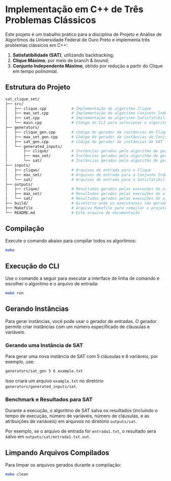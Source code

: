 # Implementação em C++ de Três Problemas Clássicos

Este projeto é um trabalho prático para a disciplina de Projeto e Análise de Algoritmos da Universidade Federal de Ouro Preto e implementa três problemas clássicos em C++:

1. **Satisfatibilidade (SAT)**, utilizando backtracking;
2. **Clique Máximo**, por meio de branch & bound;
3. **Conjunto Independente Máximo**, obtido por redução a partir do Clique em tempo polinomial.

## Estrutura do Projeto

```bash
sat_clique_set/
├── src/
│   ├── clique.cpp           # Implementação do algoritmo Clique
│   ├── max_set.cpp          # Implementação do algoritmo Conjunto Independente Máximo
│   ├── sat.cpp              # Implementação do algoritmo Satisfatibilidade
│   └── main.cpp             # Código do CLI para selecionar o algoritmo e o arquivo de entrada
├── generators/
│   ├── clique_gen.cpp       # Código do gerador de instâncias de Clique
│   ├── max_set_gen.cpp      # Código do gerador de instâncias do Conjunto Independente Máximo
│   ├── sat_gen.cpp          # Código do gerador de instâncias de SAT
│   └── generated_inputs/
│       ├── clique/          # Instâncias geradas pelo algoritmo de geração de Clique
│       ├── max_set/         # Instâncias geradas pelo algoritmo de geração de Conjunto Independente Máximo
│       └── sat/             # Instâncias geradas pelo algoritmo de geração de SAT
├── inputs/
│   ├── clique/              # Arquivos de entrada para o Clique
│   ├── max_set/             # Arquivos de entrada para o Conjunto Independente Máximo
│   └── sat/                 # Arquivos de entrada para o Satisfatibilidade
├── outputs/
│   ├── clique/              # Resultados gerados pelas execuções do algoritmo de Clique
│   ├── max_set/             # Resultados gerados pelas execuções do algoritmo de Conjunto Independente Máximo
│   └── sat/                 # Resultados gerados pelas execuções do algoritmo de SAT
├── build/                   # Diretório onde os executáveis são gerados
├── Makefile                 # Arquivo Makefile para compilar o projeto
└── README.md                # Este arquivo de documentação
```

## Compilação

Execute o comando abaixo para compilar todos os algoritmos:

```bash
make
```

## Execução do CLI

Use o comando a seguir para executar a interface de linha de comando e escolher o algoritmo e o arquivo de entrada:

```bash
make run
```

## Gerando Instâncias

Para gerar instâncias, você pode usar o gerador de entradas. O gerador permite criar instâncias com um número especificado de cláusulas e variáveis.

### Gerando uma Instância de SAT

Para gerar uma nova instância de SAT com 5 cláusulas e 6 variáveis, por exemplo, use:

```bash
generators/sat_gen 5 6 example.txt
```

Isso criará um arquivo `example.txt` no diretório `generators/generated_inputs/sat`.

### Benchmark e Resultados para SAT

Durante a execução, o algoritmo de SAT salva os resultados (incluindo o tempo de execução, número de variáveis, número de cláusulas, e as atribuições de variáveis) em arquivos no diretório `outputs/sat`.

Por exemplo, se o arquivo de entrada for `entrada1.txt`, o resultado será salvo em `outputs/sat/entrada1.txt.out`.

## Limpando Arquivos Compilados

Para limpar os arquivos gerados durante a compilação:

```bash
make clean
```

